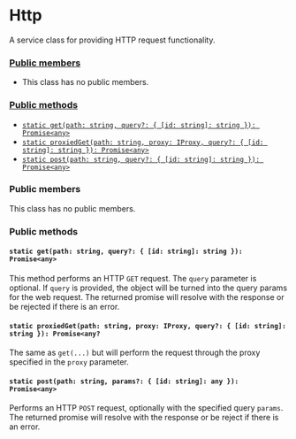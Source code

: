 # Http
A service class for providing HTTP request functionality.

### [Public members](#public-members)
 + This class has no public members.
### [Public methods](#public-methods)
 + [`static get(path: string, query?: { [id: string]: string }): Promise<any>`](#static-getpath-string-query--id-string-string--promiseany)
 + [`static proxiedGet(path: string, proxy: IProxy, query?: { [id: string]: string }): Promise<any>`](#static-proxiedgetpath-string-proxy-iproxy-query--id-string-string--promiseany)
 + [`static post(path: string, query?: { [id: string]: string }): Promise<any>`](#static-postpath-string-params--id-string-any--promiseany)

### Public members
This class has no public members.

### Public methods
#### `static get(path: string, query?: { [id: string]: string }): Promise<any>`
This method performs an HTTP `GET` request. The `query` parameter is optional. If `query` is provided, the object will be turned into the query params for the web request. The returned promise will resolve with the response or be rejected if there is an error.

#### `static proxiedGet(path: string, proxy: IProxy, query?: { [id: string]: string }): Promise<any?`
The same as `get(...)` but will perform the request through the proxy specified in the `proxy` parameter.

#### `static post(path: string, params?: { [id: string]: any }): Promise<any>`
Performs an HTTP `POST` request, optionally with the specified query `params`. The returned promise will resolve with the response or be reject if there is an error.
